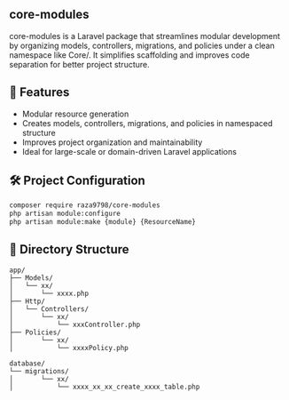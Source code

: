 ## core-modules
core-modules is a Laravel package that streamlines modular development by organizing models, controllers, migrations, and policies under a clean namespace like Core/. It simplifies scaffolding and improves code separation for better project structure.

## 🚀 Features
- Modular resource generation 
- Creates models, controllers, migrations, and policies in namespaced structure
- Improves project organization and maintainability
- Ideal for large-scale or domain-driven Laravel applications

## 🛠 Project Configuration
```bash
composer require raza9798/core-modules
php artisan module:configure
php artisan module:make {module} {ResourceName}

```

## 📁 Directory Structure
```
app/
├── Models/
│   └── xx/
│       └── xxxx.php
├── Http/
│   └── Controllers/
│       └── xx/
│           └── xxxController.php
├── Policies/
│       └── xx/
│           └── xxxxPolicy.php

database/
└── migrations/
│       └── xx/
│           └── xxxx_xx_xx_create_xxxx_table.php

```
